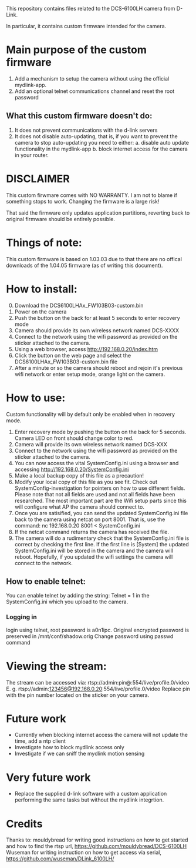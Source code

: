 This repository contains files related to the DCS-6100LH camera from D-Link.

In particular, it contains custom firmware intended for the camera.

# Main purpose of the custom firmware
1. Add a mechanism to setup the camera without using the official mydlink-app.
2. Add an optional telnet communications channel and reset the root password 

## What this custom firmware doesn't do:
1. It does not prevent communications with the d-link servers
2. It does not disable auto-updating, that is, if you want to prevent the camera to stop auto-updating you need to either:
a. disable auto update functionality in the mydlink-app
b. block internet access for the camera in your router.

# DISCLAIMER
This custom firwmare comes with NO WARRANTY. 
I am not to blame if something stops to work.
Changing the firmware is a large risk!

That said the firmware only updates application partitions, reverting back to original firmware should be entirely possible.


# Things of note:
This custom firmware is based on 1.03.03 due to that there are no offical downloads of the 1.04.05 firmware (as of writing this document).

# How to install:
0. Download the DCS6100LHAx_FW103B03-custom.bin
1. Power on the camera
2. Push the button on the back for at least 5 seconds to enter recovery mode
3. Camera should provide its own wireless network named DCS-XXXX
4. Connect to the network using the wifi password as provided on the sticker attached to the camera.
5. Using a web browser, access http://192.168.0.20/index.htm
6. Click the button on the web page and select the DCS6100LHAx_FW103B03-custom.bin file
7. After a minute or so the camera should reboot and rejoin it's previous wifi network or enter setup mode, orange light on the camera.

# How to use:
Custom functionality will by default only be enabled when in recovery mode.
1. Enter recovery mode by pushing the button on the back for 5 seconds. Camera LED on front should change color to red.
2. Camera will provide its own wireless network named DCS-XXX
3. Connect to the network using the wifi password as provided on the sticker attached to the camera. 
4. You can now access the vital SystemConfig.ini using a browser and accessing http://192.168.0.20/SystemConfig.ini
5. Make a local backup copy of this file as a precaution!
6. Modify your local copy of this file as you see fit. Check out SystemConfig-investigation for pointers on how to use different fields. Please note that not all fields are used and not all fields have been researched. The most important part are the Wifi setup parts since this will configure what AP the camera should connect to.
7. Once you are satisified, you can send the updated SystemConfig.ini file back to the camera using netcat on port 8001. That is, use the command: nc 192.168.0.20 8001 < SystemConfig.ini
8. If the netcat command returns the camera has received the file.
9. The camera will do a rudimentary check that the SystemConfig.ini file is correct by checking the first line. If the first line is [System] the updated SystemConfig.ini will be stored in the camera and the camera will reboot. Hopefully, if you updated the wifi settings the camera will connect to the network.

## How to enable telnet:
You can enable telnet by adding the string: Telnet = 1 in the SystemConfig.ini which you upload to the camera.

### Logging in
login using telnet, root password is a0n1ipc.
Original encrypted password is preserved in /mnt/conf/shadow.orig
Change password using passwd command

# Viewing the stream:
The stream can be accessed via:
rtsp://admin:pin@<cam-ip>:554/live/profile.0/video
E. g. rtsp://admin:123456@192.168.0.20:554/live/profile.0/video
Replace pin with the pin number located on the sticker on your camera.

# Future work
* Currently when blocking internet access the camera will not update the time, add a ntp client
* Investigate how to block mydlink access only
* Investigate if we can sniff the mydlink motion sensing

# Very future work
* Replace the supplied d-link software with a custom application performing the same tasks but without the mydlink integrtion.

# Credits
Thanks to:
mouldybread for writing good instructions on how to get started and how to find the rtsp url, https://github.com/mouldybread/DCS-6100LH
Wuseman for writing instruction on how to get access via serial, https://github.com/wuseman/DLink_6100LH/


